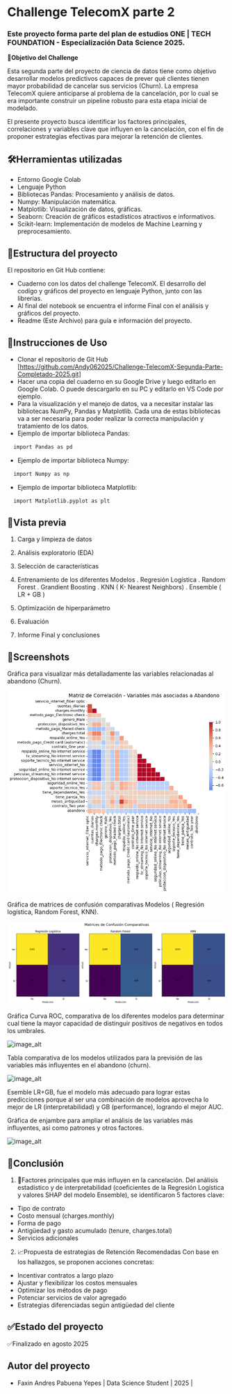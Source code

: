 # Challenge TelecomX parte 2

### Este proyecto forma parte del plan de estudios ONE | TECH FOUNDATION - Especialización Data Science 2025.

**🧠Objetivo del Challenge**

Esta segunda parte del proyecto de ciencia de datos tiene como objetivo desarrollar modelos predictivos capaces de prever qué clientes tienen mayor probabilidad de cancelar sus servicios (Churn).
La empresa TelecomX quiere anticiparse al problema de la cancelación, por lo cual se era importante construir un pipeline robusto para esta etapa inicial de modelado.

El presente proyecto busca identificar los factores principales, correlaciones y variables clave que influyen en la cancelación, con el fin de proponer estrategias efectivas para mejorar la retención de clientes.

## 🛠️Herramientas utilizadas

 - Entorno Google Colab
 - Lenguaje Python
 - Bibliotecas Pandas: Procesamiento y análisis de datos.
 - Numpy: Manipulación matemática. 
 - Matplotlib: Visualización de datos, gráficas.
 - Seaborn: Creación de gráficos estadísticos atractivos e informativos.
 - Scikit-learn: Implementación de modelos de Machine Learning y preprocesamiento.

 ## 📁Estructura del proyecto

El repositorio en Git Hub contiene:
- Cuaderno con los datos del challenge TelecomX. El desarrollo del codígo y gráficos del proyecto en lenguaje Python, junto con las librerias.
- Al final del notebook se encuentra el informe Final con el análisis y gráficos del proyecto.
- Readme (Este Archivo) para guía e información del proyecto.

## 🔎Instrucciones de Uso
- Clonar el repositorio de Git Hub [https://github.com/Andy062025/Challenge-TelecomX-Segunda-Parte-Completado-2025.git]
- Hacer una copia del cuaderno en su Google Drive y luego editarlo en Google Colab. O puede descargarlo en su PC y editarlo en VS Code por ejemplo.
- Para la visualización y el manejo de datos, va a necesitar instalar las bibliotecas NumPy, Pandas y Matplotlib. Cada una de estas bibliotecas va a ser necesaria para poder realizar la correcta manipulación y tratamiento de los datos.
- Ejemplo de importar biblioteca Pandas:
```bash
  import Pandas as pd

```
- Ejemplo de importar biblioteca Numpy:
```bash
  import Numpy as np

```
- Ejemplo de importar biblioteca Matplotlib:
```bash
  import Matplotlib.pyplot as plt

```

## 🎨Vista previa

1. Carga y limpieza de datos
2. Análisis exploratorio (EDA)
3. Selección de características
4. Entrenamiento de los diferentes Modelos
   . Regresión Logística
   . Random Forest
   . Grandient Boosting
   . KNN ( K- Nearest Neighbors)
   . Ensemble ( LR + GB )

5. Optimización de hiperparámetro
6. Evaluación 
7. Informe  Final y conclusiones

## 📲Screenshots 

Gráfica para visualizar más detalladamente las variables relacionadas al abandono (Churn). 

![image_alt](https://github.com/Andy062025/Challenge-TelecomX-Segunda-Parte-Completado-2025/blob/2de251e8001bb9d68dfb52dbb7af528eaeadcfae/Gr%C3%A1fica%204%20Matriz%20de%20correlaci%C3%B3n%20Variables%20abandono.png)

Gráfica de matrices de confusión comparativas Modelos ( Regresión logística, Random Forest, KNN).

![image_alt](https://github.com/Andy062025/Challenge-TelecomX-Segunda-Parte-Completado-2025/blob/2de251e8001bb9d68dfb52dbb7af528eaeadcfae/Gr%C3%A1fica%203%20matrices%20de%20confusi%C3%B3n%20.png)

Gráfica Curva ROC, comparativa de los diferentes modelos para determinar cual tiene la mayor capacidad de distinguir positivos de negativos en todos los umbrales.

![image_alt](https://github.com/Andy062025/Challenge-TelecomX-Segunda-Parte-Completado-2025/blob/2de251e8001bb9d68dfb52dbb7af528eaeadcfae/Gr%C3%A1fica%202%20Curvas%20ROC.png)

Tabla comparativa de los modelos utilizados para la previsión de las variables más influyentes en el abandono (churn). 

![image_alt](https://github.com/Andy062025/Challenge-TelecomX-Segunda-Parte-Completado-2025/blob/2de251e8001bb9d68dfb52dbb7af528eaeadcfae/Gr%C3%A1fica%207%20Tabla%20de%20resultado%20Modelos%20.png)

Esemble LR+GB, fue el modelo más adecuado para lograr estas predicciones porque al ser una combinación de modelos aprovecha lo mejor de LR (interpretabilidad) y GB (performance), logrando el mejor AUC.

Gráfica de enjambre para ampliar el análisis de las variables más influyentes, asi como patrones y otros factores. 

![image_alt](https://github.com/Andy062025/Challenge-TelecomX-Segunda-Parte-Completado-2025/blob/2de251e8001bb9d68dfb52dbb7af528eaeadcfae/Gr%C3%A1fica%201%20enjambre%20Shap.png)


## 📄Conclusión

1. 📶Factores principales que más influyen en la cancelación.
Del análisis estadístico y de interpretabilidad (coeficientes de la Regresión Logística y valores SHAP del modelo Ensemble), se identificaron 5 factores clave:

- Tipo de contrato
- Costo mensual (charges.monthly)
- Forma de pago
- Antigüedad y gasto acumulado (tenure, charges.total)
- Servicios adicionales

2. 📈Propuesta de estrategias de Retención Recomendadas
Con base en los hallazgos, se proponen acciones concretas:

- Incentivar contratos a largo plazo
- Ajustar y flexibilizar los costos mensuales
- Optimizar los métodos de pago
- Potenciar servicios de valor agregado
- Estrategias diferenciadas según antigüedad del cliente

## ✅Estado del proyecto

✅Finalizado en agosto 2025 

## Autor del proyecto

- Faxin Andres Pabuena Yepes | Data Science Student | 2025 | 
   
